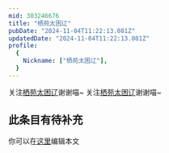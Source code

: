 ```yaml
---
mid: 303246676
title: "栖苑太困辽"
pubDate: "2024-11-04T11:22:13.081Z"
updatedDate: "2024-11-04T11:22:13.081Z"
profile:
  {
    Nickname: ["栖苑太困辽"],
  }
---
```


关注[栖苑太困辽](https://space.bilibili.com/303246676)谢谢喵~ 关注[栖苑太困辽](https://space.bilibili.com/303246676)谢谢喵~

## 此条目有待补充
你可以在[这里](https://github.com/Yuhanawa/VTuber.ICU-Content/edit/master/v/栖苑太困辽/index.md)编辑本文
